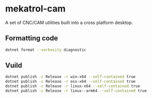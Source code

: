 # mekatrol-cam
A set of CNC/CAM utilities built into a cross platform desktop.

## Formatting code
```bash
dotnet format --verbosity diagnostic
```

## Vuild

```bash
dotnet publish -c Release -r win-x64 --self-contained true
dotnet publish -c Release -r osx-x64 --self-contained true
dotnet publish -c Release -r linux-x64 --self-contained true
dotnet publish -c Release -r linux--arm64 --self-contained true
```
